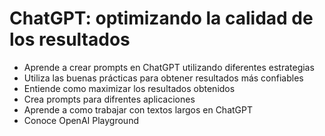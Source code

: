 # ChatGPT: optimizando la calidad de los resultados

- Aprende a crear prompts en ChatGPT utilizando diferentes estrategias
- Utiliza las buenas prácticas para obtener resultados más confiables
- Entiende como maximizar los resultados obtenidos
- Crea prompts para difrentes aplicaciones
- Aprende a como trabajar con textos largos en ChatGPT
- Conoce OpenAI Playground